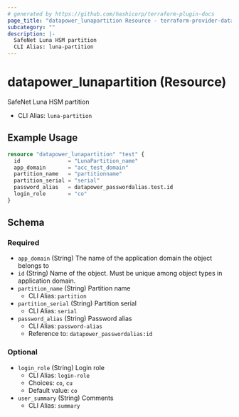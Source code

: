 ```yaml
---
# generated by https://github.com/hashicorp/terraform-plugin-docs
page_title: "datapower_lunapartition Resource - terraform-provider-datapower"
subcategory: ""
description: |-
  SafeNet Luna HSM partition
  CLI Alias: luna-partition
---
```


# datapower_lunapartition (Resource)

SafeNet Luna HSM partition
  - CLI Alias: `luna-partition`

## Example Usage

```terraform
resource "datapower_lunapartition" "test" {
  id               = "LunaPartition_name"
  app_domain       = "acc_test_domain"
  partition_name   = "partitionname"
  partition_serial = "serial"
  password_alias   = datapower_passwordalias.test.id
  login_role       = "co"
}
```

<!-- schema generated by tfplugindocs -->
## Schema

### Required

- `app_domain` (String) The name of the application domain the object belongs to
- `id` (String) Name of the object. Must be unique among object types in application domain.
- `partition_name` (String) Partition name
  - CLI Alias: `partition`
- `partition_serial` (String) Partition serial
  - CLI Alias: `serial`
- `password_alias` (String) Password alias
  - CLI Alias: `password-alias`
  - Reference to: `datapower_passwordalias:id`

### Optional

- `login_role` (String) Login role
  - CLI Alias: `login-role`
  - Choices: `co`, `cu`
  - Default value: `co`
- `user_summary` (String) Comments
  - CLI Alias: `summary`
